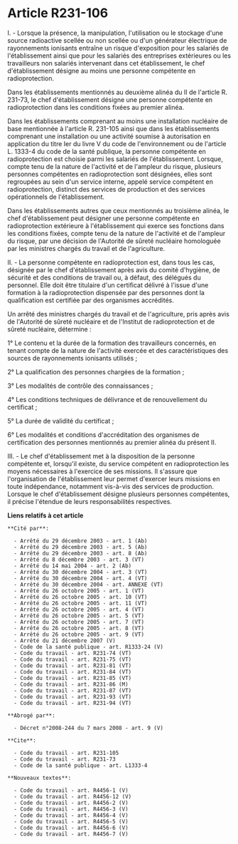 # Article R231-106

I. - Lorsque la présence, la manipulation, l'utilisation ou le stockage d'une source radioactive scellée ou non scellée ou
d'un générateur électrique de rayonnements ionisants entraîne un risque d'exposition pour les salariés de l'établissement
ainsi que pour les salariés des entreprises extérieures ou les travailleurs non salariés intervenant dans cet établissement,
le chef d'établissement désigne au moins une personne compétente en radioprotection.

Dans les établissements mentionnés au deuxième alinéa du II de l'article R. 231-73, le chef d'établissement désigne une
personne compétente en radioprotection dans les conditions fixées au premier alinéa.

Dans les établissements comprenant au moins une installation nucléaire de base mentionnée à l'article R. 231-105 ainsi que
dans les établissements comprenant une installation ou une activité soumise à autorisation en application du titre Ier du
livre V du code de l'environnement ou de l'article L. 1333-4 du code de la santé publique, la personne compétente en
radioprotection est choisie parmi les salariés de l'établissement. Lorsque, compte tenu de la nature de l'activité et de
l'ampleur du risque, plusieurs personnes compétentes en radioprotection sont désignées, elles sont regroupées au sein d'un
service interne, appelé service compétent en radioprotection, distinct des services de production et des services
opérationnels de l'établissement.

Dans les établissements autres que ceux mentionnés au troisième alinéa, le chef d'établissement peut désigner une personne
compétente en radioprotection extérieure à l'établissement qui exerce ses fonctions dans les conditions fixées, compte tenu
de la nature de l'activité et de l'ampleur du risque, par une décision de l'Autorité de sûreté nucléaire homologuée par les
ministres chargés du travail et de l'agriculture.

II. - La personne compétente en radioprotection est, dans tous les cas, désignée par le chef d'établissement après avis du
comité d'hygiène, de sécurité et des conditions de travail ou, à défaut, des délégués du personnel. Elle doit être titulaire
d'un certificat délivré à l'issue d'une formation à la radioprotection dispensée par des personnes dont la qualification est
certifiée par des organismes accrédités.

Un arrêté des ministres chargés du travail et de l'agriculture, pris après avis de l'Autorité de sûreté nucléaire et de
l'Institut de radioprotection et de sûreté nucléaire, détermine :

1° Le contenu et la durée de la formation des travailleurs concernés, en tenant compte de la nature de l'activité exercée et
des caractéristiques des sources de rayonnements ionisants utilisés ;

2° La qualification des personnes chargées de la formation ;

3° Les modalités de contrôle des connaissances ;

4° Les conditions techniques de délivrance et de renouvellement du certificat ;

5° La durée de validité du certificat ;

6° Les modalités et conditions d'accréditation des organismes de certification des personnes mentionnés au premier alinéa du
présent II.

III. - Le chef d'établissement met à la disposition de la personne compétente et, lorsqu'il existe, du service compétent en
radioprotection les moyens nécessaires à l'exercice de ses missions. Il s'assure que l'organisation de l'établissement leur
permet d'exercer leurs missions en toute indépendance, notamment vis-à-vis des services de production. Lorsque le chef
d'établissement désigne plusieurs personnes compétentes, il précise l'étendue de leurs responsabilités respectives.

**Liens relatifs à cet article**

	**Cité par**:

	  - Arrêté du 29 décembre 2003 - art. 1 (Ab)
	  - Arrêté du 29 décembre 2003 - art. 5 (Ab)
	  - Arrêté du 29 décembre 2003 - art. 8 (Ab)
	  - Arrêté du 8 décembre 2003 - art. 3 (VT)
	  - Arrêté du 14 mai 2004 - art. 2 (Ab)
	  - Arrêté du 30 décembre 2004 - art. 3 (VT)
	  - Arrêté du 30 décembre 2004 - art. 4 (VT)
	  - Arrêté du 30 décembre 2004 - art. ANNEXE (VT)
	  - Arrêté du 26 octobre 2005 - art. 1 (VT)
	  - Arrêté du 26 octobre 2005 - art. 10 (VT)
	  - Arrêté du 26 octobre 2005 - art. 11 (VT)
	  - Arrêté du 26 octobre 2005 - art. 4 (VT)
	  - Arrêté du 26 octobre 2005 - art. 5 (VT)
	  - Arrêté du 26 octobre 2005 - art. 7 (VT)
	  - Arrêté du 26 octobre 2005 - art. 8 (VT)
	  - Arrêté du 26 octobre 2005 - art. 9 (VT)
	  - Arrêté du 21 décembre 2007 (V)
	  - Code de la santé publique - art. R1333-24 (V)
	  - Code du travail - art. R231-74 (VT)
	  - Code du travail - art. R231-75 (VT)
	  - Code du travail - art. R231-81 (VT)
	  - Code du travail - art. R231-84 (VT)
	  - Code du travail - art. R231-85 (VT)
	  - Code du travail - art. R231-86 (M)
	  - Code du travail - art. R231-87 (VT)
	  - Code du travail - art. R231-93 (VT)
	  - Code du travail - art. R231-94 (VT)

	**Abrogé par**:

	  - Décret n°2008-244 du 7 mars 2008 - art. 9 (V)

	**Cite**:

	  - Code du travail - art. R231-105
	  - Code du travail - art. R231-73
	  - Code de la santé publique - art. L1333-4

	**Nouveaux textes**:

	  - Code du travail - art. R4456-1 (V)
	  - Code du travail - art. R4456-12 (V)
	  - Code du travail - art. R4456-2 (V)
	  - Code du travail - art. R4456-3 (V)
	  - Code du travail - art. R4456-4 (V)
	  - Code du travail - art. R4456-5 (V)
	  - Code du travail - art. R4456-6 (V)
	  - Code du travail - art. R4456-7 (V)
